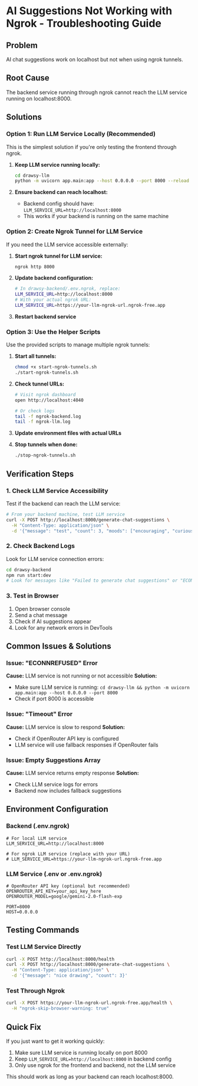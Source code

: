 # AI Suggestions Not Working with Ngrok - Troubleshooting Guide

## Problem
AI chat suggestions work on localhost but not when using ngrok tunnels.

## Root Cause
The backend service running through ngrok cannot reach the LLM service running on localhost:8000.

## Solutions

### Option 1: Run LLM Service Locally (Recommended)
This is the simplest solution if you're only testing the frontend through ngrok.

1. **Keep LLM service running locally:**
   ```bash
   cd drawsy-llm
   python -m uvicorn app.main:app --host 0.0.0.0 --port 8000 --reload
   ```

2. **Ensure backend can reach localhost:**
   - Backend config should have: `LLM_SERVICE_URL=http://localhost:8000`
   - This works if your backend is running on the same machine

### Option 2: Create Ngrok Tunnel for LLM Service
If you need the LLM service accessible externally:

1. **Start ngrok tunnel for LLM service:**
   ```bash
   ngrok http 8000
   ```

2. **Update backend configuration:**
   ```bash
   # In drawsy-backend/.env.ngrok, replace:
   LLM_SERVICE_URL=http://localhost:8000
   # With your actual ngrok URL:
   LLM_SERVICE_URL=https://your-llm-ngrok-url.ngrok-free.app
   ```

3. **Restart backend service**

### Option 3: Use the Helper Scripts
Use the provided scripts to manage multiple ngrok tunnels:

1. **Start all tunnels:**
   ```bash
   chmod +x start-ngrok-tunnels.sh
   ./start-ngrok-tunnels.sh
   ```

2. **Check tunnel URLs:**
   ```bash
   # Visit ngrok dashboard
   open http://localhost:4040
   
   # Or check logs
   tail -f ngrok-backend.log
   tail -f ngrok-llm.log
   ```

3. **Update environment files with actual URLs**

4. **Stop tunnels when done:**
   ```bash
   ./stop-ngrok-tunnels.sh
   ```

## Verification Steps

### 1. Check LLM Service Accessibility
Test if the backend can reach the LLM service:

```bash
# From your backend machine, test LLM service
curl -X POST http://localhost:8000/generate-chat-suggestions \
  -H "Content-Type: application/json" \
  -d '{"message": "test", "count": 3, "moods": ["encouraging", "curious", "playful"]}'
```

### 2. Check Backend Logs
Look for LLM service connection errors:
```bash
cd drawsy-backend
npm run start:dev
# Look for messages like "Failed to generate chat suggestions" or "ECONNREFUSED"
```

### 3. Test in Browser
1. Open browser console
2. Send a chat message
3. Check if AI suggestions appear
4. Look for any network errors in DevTools

## Common Issues & Solutions

### Issue: "ECONNREFUSED" Error
**Cause:** LLM service is not running or not accessible
**Solution:** 
- Make sure LLM service is running: `cd drawsy-llm && python -m uvicorn app.main:app --host 0.0.0.0 --port 8000`
- Check if port 8000 is accessible

### Issue: "Timeout" Error
**Cause:** LLM service is slow to respond
**Solution:** 
- Check if OpenRouter API key is configured
- LLM service will use fallback responses if OpenRouter fails

### Issue: Empty Suggestions Array
**Cause:** LLM service returns empty response
**Solution:** 
- Check LLM service logs for errors
- Backend now includes fallback suggestions

## Environment Configuration

### Backend (.env.ngrok)
```env
# For local LLM service
LLM_SERVICE_URL=http://localhost:8000

# For ngrok LLM service (replace with your URL)
# LLM_SERVICE_URL=https://your-llm-ngrok-url.ngrok-free.app
```

### LLM Service (.env or .env.ngrok)
```env
# OpenRouter API key (optional but recommended)
OPENROUTER_API_KEY=your_api_key_here
OPENROUTER_MODEL=google/gemini-2.0-flash-exp

PORT=8000
HOST=0.0.0.0
```

## Testing Commands

### Test LLM Service Directly
```bash
curl -X POST http://localhost:8000/health
curl -X POST http://localhost:8000/generate-chat-suggestions \
  -H "Content-Type: application/json" \
  -d '{"message": "nice drawing", "count": 3}'
```

### Test Through Ngrok
```bash
curl -X POST https://your-llm-ngrok-url.ngrok-free.app/health \
  -H "ngrok-skip-browser-warning: true"
```

## Quick Fix
If you just want to get it working quickly:

1. Make sure LLM service is running locally on port 8000
2. Keep `LLM_SERVICE_URL=http://localhost:8000` in backend config
3. Only use ngrok for the frontend and backend, not the LLM service

This should work as long as your backend can reach localhost:8000.